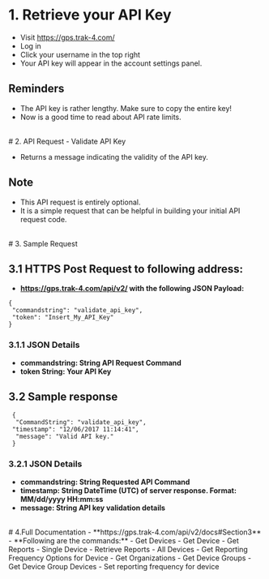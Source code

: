# 1. Retrieve your API Key

- Visit https://gps.trak-4.com/
- Log in
- Click your username in the top right
- Your API key will appear in the account settings panel.

## Reminders

- The API key is rather lengthy. Make sure to copy the entire key!
- Now is a good time to read about API rate limits.

<br />
# 2. API Request - Validate API Key

- Returns a message indicating the validity of the API key.

## Note

- This API request is entirely optional.
- It is a simple request that can be helpful in building your initial API request code.<br>

<br />
# 3. Sample Request


## 3.1 HTTPS Post Request to following address:
- **https://gps.trak-4.com/api/v2/ with the following JSON Payload:**
```
{
 "commandstring": "validate_api_key",
 "token": "Insert_My_API_Key"
}
```
                            
### 3.1.1 JSON Details
- **commandstring:  String API Request Command**
- **token	String:	 Your API Key**
## 3.2 Sample response
```
 {
  "CommandString": "validate_api_key",
 "timestamp": "12/06/2017 11:14:41",
  "message": "Valid API key."
 }
 ```
### 3.2.1 JSON Details 
- **commandstring:	String	Requested API Command**
- **timestamp:	String	DateTime (UTC) of server response. Format: MM/dd/yyyy HH:mm:ss**
- **message:	String	API key validation details**  

 <br />
# 4.Full Documentation
- **https://gps.trak-4.com/api/v2/docs#Section3**  
	- **Following are the commands:**
		- Get Devices
		- Get Device
		- Get Reports 
		- Single Device
		- Retrieve Reports
		- All Devices
		- Get Reporting Frequency Options for Device
		- Get Organizations
		- Get Device Groups
		- Get Device Group Devices
		- Set reporting frequency for device


